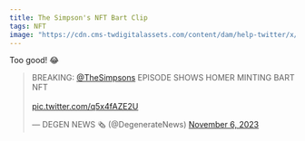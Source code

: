 ```yaml
---
title: The Simpson's NFT Bart Clip
tags: NFT
image: "https://cdn.cms-twdigitalassets.com/content/dam/help-twitter/x/x_sharing_card.png.twimg.768.png"
---
```


Too good! 😂

<blockquote class="twitter-tweet"><p lang="en" dir="ltr">BREAKING: <a href="https://twitter.com/TheSimpsons?ref_src=twsrc%5Etfw">@TheSimpsons</a> EPISODE SHOWS HOMER MINTING BART NFT<br><br> <a href="https://t.co/q5x4fAZE2U">pic.twitter.com/q5x4fAZE2U</a></p>&mdash; DEGEN NEWS 🗞️ (@DegenerateNews) <a href="https://twitter.com/DegenerateNews/status/1721338019930591653?ref_src=twsrc%5Etfw">November 6, 2023</a></blockquote> <script async src="https://platform.twitter.com/widgets.js" charset="utf-8"></script>
